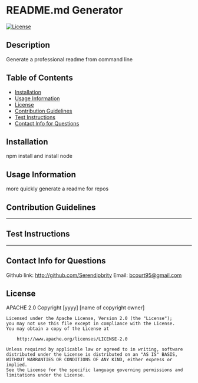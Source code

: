 # README.md Generator
  [![License](https://img.shields.io/badge/License-Apache_2.0-blue.svg)](https://opensource.org/licenses/Apache-2.0)

## Description 
Generate a professional readme from command line

## Table of Contents 
* [Installation](#installation)
* [Usage Information](#usage-information)
* [License](#license)
* [Contribution Guidelines](#contribution-guidelines)
* [Test Instructions](#test-instructions)
* [Contact Info for Questions](#contact-info-for-questions)

## Installation 
npm install and install node

## Usage Information 
more quickly generate a readme for repos

## Contribution Guidelines 
----

## Test Instructions 
----

## Contact Info for Questions 
Github link: http://github.com/Serendipbrity
Email: bcourt95@gmail.com

## License
APACHE 2.0
Copyright [yyyy] [name of copyright owner]

    Licensed under the Apache License, Version 2.0 (the "License");
    you may not use this file except in compliance with the License.
    You may obtain a copy of the License at
    
        http://www.apache.org/licenses/LICENSE-2.0
    
    Unless required by applicable law or agreed to in writing, software
    distributed under the License is distributed on an "AS IS" BASIS,
    WITHOUT WARRANTIES OR CONDITIONS OF ANY KIND, either express or implied.
    See the License for the specific language governing permissions and
    limitations under the License. 

